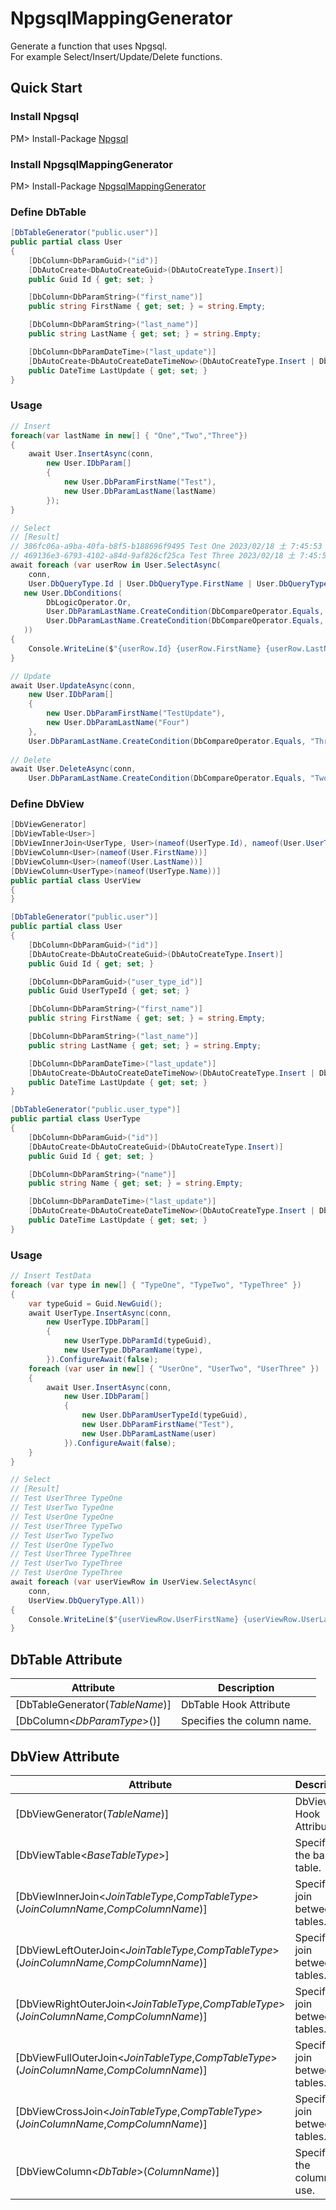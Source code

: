 # NpgsqlMappingGenerator
Generate a function that uses Npgsql.  
For example Select/Insert/Update/Delete functions.

## Quick Start
### Install Npgsql
PM> Install-Package [Npgsql](https://www.nuget.org/packages/Npgsql/)

### Install NpgsqlMappingGenerator
PM> Install-Package [NpgsqlMappingGenerator](https://www.nuget.org/packages/NpgsqlMappingGenerator/)

### Define DbTable
```csharp
[DbTableGenerator("public.user")]
public partial class User
{
    [DbColumn<DbParamGuid>("id")]
    [DbAutoCreate<DbAutoCreateGuid>(DbAutoCreateType.Insert)]
    public Guid Id { get; set; }

    [DbColumn<DbParamString>("first_name")]
    public string FirstName { get; set; } = string.Empty;

    [DbColumn<DbParamString>("last_name")]
    public string LastName { get; set; } = string.Empty;

    [DbColumn<DbParamDateTime>("last_update")]
    [DbAutoCreate<DbAutoCreateDateTimeNow>(DbAutoCreateType.Insert | DbAutoCreateType.Update)]
    public DateTime LastUpdate { get; set; }
}
```
### Usage
```csharp
// Insert
foreach(var lastName in new[] { "One","Two","Three"})
{
    await User.InsertAsync(conn,
        new User.IDbParam[]
        {
            new User.DbParamFirstName("Test"),
            new User.DbParamLastName(lastName)
        });
}

// Select
// [Result]
// 386fc06a-a9ba-40fa-b8f5-b188696f9495 Test One 2023/02/18 土 7:45:53
// 469136e3-6793-4102-a84d-9af826cf25ca Test Three 2023/02/18 土 7:45:53
await foreach (var userRow in User.SelectAsync(
    conn,
    User.DbQueryType.Id | User.DbQueryType.FirstName | User.DbQueryType.LastName | User.DbQueryType.LastUpdate, // User.DbQueryType.All
   new User.DbConditions(
        DbLogicOperator.Or,
        User.DbParamLastName.CreateCondition(DbCompareOperator.Equals, "One"),
        User.DbParamLastName.CreateCondition(DbCompareOperator.Equals, "Three")),
   ))
{
    Console.WriteLine($"{userRow.Id} {userRow.FirstName} {userRow.LastName} {userRow.LastUpdate}");
}

// Update
await User.UpdateAsync(conn,
    new User.IDbParam[]
    {
        new User.DbParamFirstName("TestUpdate"),
        new User.DbParamLastName("Four")
    },
    User.DbParamLastName.CreateCondition(DbCompareOperator.Equals, "Three"));
            
// Delete
await User.DeleteAsync(conn,
    User.DbParamLastName.CreateCondition(DbCompareOperator.Equals, "Two"));
```


### Define DbView
```csharp
[DbViewGenerator]
[DbViewTable<User>]
[DbViewInnerJoin<UserType, User>(nameof(UserType.Id), nameof(User.UserTypeId))]
[DbViewColumn<User>(nameof(User.FirstName))]
[DbViewColumn<User>(nameof(User.LastName))]
[DbViewColumn<UserType>(nameof(UserType.Name))]
public partial class UserView
{
}

[DbTableGenerator("public.user")]
public partial class User
{
    [DbColumn<DbParamGuid>("id")]
    [DbAutoCreate<DbAutoCreateGuid>(DbAutoCreateType.Insert)]
    public Guid Id { get; set; }

    [DbColumn<DbParamGuid>("user_type_id")]
    public Guid UserTypeId { get; set; }

    [DbColumn<DbParamString>("first_name")]
    public string FirstName { get; set; } = string.Empty;

    [DbColumn<DbParamString>("last_name")]
    public string LastName { get; set; } = string.Empty;

    [DbColumn<DbParamDateTime>("last_update")]
    [DbAutoCreate<DbAutoCreateDateTimeNow>(DbAutoCreateType.Insert | DbAutoCreateType.Update)]
    public DateTime LastUpdate { get; set; }
}

[DbTableGenerator("public.user_type")]
public partial class UserType
{
    [DbColumn<DbParamGuid>("id")]
    [DbAutoCreate<DbAutoCreateGuid>(DbAutoCreateType.Insert)]
    public Guid Id { get; set; }

    [DbColumn<DbParamString>("name")]
    public string Name { get; set; } = string.Empty;

    [DbColumn<DbParamDateTime>("last_update")]
    [DbAutoCreate<DbAutoCreateDateTimeNow>(DbAutoCreateType.Insert | DbAutoCreateType.Update)]
    public DateTime LastUpdate { get; set; }
}
```

### Usage
```csharp
// Insert TestData
foreach (var type in new[] { "TypeOne", "TypeTwo", "TypeThree" })
{
    var typeGuid = Guid.NewGuid();
    await UserType.InsertAsync(conn,
        new UserType.IDbParam[]
        {
            new UserType.DbParamId(typeGuid),
            new UserType.DbParamName(type),
        }).ConfigureAwait(false);
    foreach (var user in new[] { "UserOne", "UserTwo", "UserThree" })
    {
        await User.InsertAsync(conn,
            new User.IDbParam[]
            {
                new User.DbParamUserTypeId(typeGuid),
                new User.DbParamFirstName("Test"),
                new User.DbParamLastName(user)
            }).ConfigureAwait(false);
    }
}

// Select
// [Result]
// Test UserThree TypeOne
// Test UserTwo TypeOne
// Test UserOne TypeOne
// Test UserThree TypeTwo
// Test UserTwo TypeTwo
// Test UserOne TypeTwo
// Test UserThree TypeThree
// Test UserTwo TypeThree
// Test UserOne TypeThree
await foreach (var userViewRow in UserView.SelectAsync(
    conn,
    UserView.DbQueryType.All))
{
    Console.WriteLine($"{userViewRow.UserFirstName} {userViewRow.UserLastName} {userViewRow.UserTypeName}");
}
```

## DbTable Attribute
| Attribute | Description |
|---|---|
|[DbTableGenerator(*TableName*)]|DbTable Hook Attribute|
|[DbColumn<*DbParamType*>(<ColumnName>)]|Specifies the column name.|

## DbView Attribute
| Attribute | Description |
|---|---|
|[DbViewGenerator(*TableName*)]|DbView Hook Attribute|
|[DbViewTable<*BaseTableType*>]|Specifying the base table.|
|[DbViewInnerJoin<*JoinTableType*,*CompTableType*>(*JoinColumnName*,*CompColumnName*)]|Specifies a join between tables.|
|[DbViewLeftOuterJoin<*JoinTableType*,*CompTableType*>(*JoinColumnName*,*CompColumnName*)]|Specifies a join between tables.|
|[DbViewRightOuterJoin<*JoinTableType*,*CompTableType*>(*JoinColumnName*,*CompColumnName*)]|Specifies a join between tables.|
|[DbViewFullOuterJoin<*JoinTableType*,*CompTableType*>(*JoinColumnName*,*CompColumnName*)]|Specifies a join between tables.|
|[DbViewCrossJoin<*JoinTableType*,*CompTableType*>(*JoinColumnName*,*CompColumnName*)]|Specifies a join between tables.|
|[DbViewColumn<*DbTable*>(*ColumnName*)]|Specifies the columns to use.|
